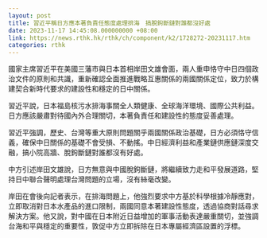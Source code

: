 ```yaml
---
layout: post
title: 習近平稱日方應本著負責任態度處理排海　搞脫鉤斷鏈對誰都沒好處
date: 2023-11-17 14:45:08.000000000 +08:00
link: https://news.rthk.hk/rthk/ch/component/k2/1728272-20231117.htm
categories: rthk
---
```


國家主席習近平在美國三藩市與日本首相岸田文雄會面，兩人重申恪守中日四個政治文件的原則和共識，重新確認全面推進戰略互惠關係的兩國關係定位，致力於構建契合新時代要求的建設性和穩定的日中關係。

習近平說，日本福島核污水排海事關全人類健康、全球海洋環境、國際公共利益。日方應該嚴肅對待國內外合理關切，本著負責任和建設性的態度妥善處理。

習近平強調，歷史、台灣等重大原則問題關乎兩國關係政治基礎，日方必須恪守信義，確保中日關係的基礎不會受損、不動搖。中日經濟利益和產業鏈供應鏈深度交融，搞小院高牆、脫鉤斷鏈對誰都沒有好處。

中方引述岸田文雄說，日方無意與中國脫鉤斷鏈，將繼續致力走和平發展道路，堅持日中聯合聲明處理台灣問題的立場，沒有絲毫改變。

岸田在會後向記者表示，在排海問題上，他強烈要求中方基於科學根據冷靜應對，立即取消對日本水產品的進口限制，兩國同意本著建設性態度，透過協商對話尋求解決方案。他又說，對中國在日本附近日益增加的軍事活動表達嚴重關切，並強調台海和平與穩定的重要性，敦促中方立即拆除在日本專屬經濟區設置的浮標。
